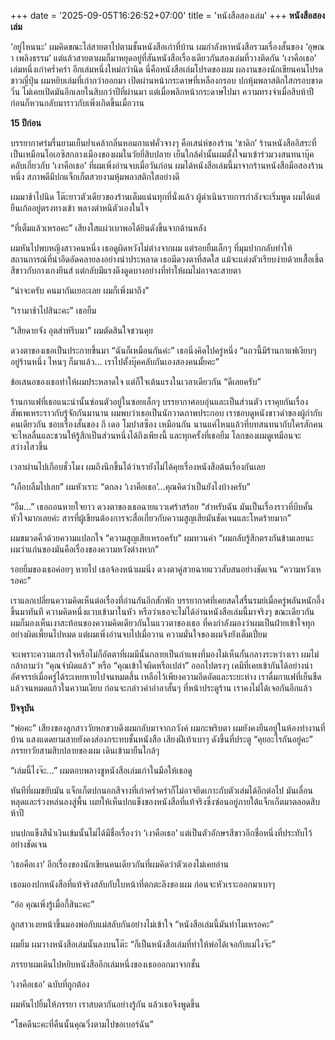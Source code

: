 +++
date = '2025-09-05T16:26:52+07:00'
title = 'หนังสือสองเล่ม'
+++
**หนังสือสองเล่ม**

‘อยู่ไหนนะ’ ผมคิดขณะไล่สายตาไปตามชั้นหนังสือเก่าที่บ้าน ผมกำลังหาหนังสือรวมเรื่องสั้นของ ‘อุษณา เพลิงธรรม’ แต่แล้วสายตาผมก็มาหยุดอยู่ที่สันหนังสือเรื่องเดียวกันสองเล่มที่วางติดกัน ‘เงาคือเธอ’ เล่มหนึ่งเก่าคร่ำคร่า อีกเล่มหนึ่งใหม่กว่านิด นี่คือหนังสือเล่มโปรดของผม ผลงานของนักเขียนคนโปรดชาวญี่ปุ่น ผมหยิบเล่มที่เก่ากว่าออกมา เปิดผ่านหน้ากระดาษที่เหลืองกรอบ ปกหุ้มพลาสติกใสกรอบขาดวิ่น ไม่เคยเปิดมันอีกเลยในสิบกว่าปีที่ผ่านมา แต่เมื่อพลิกหน้ากระดาษไปมา ความทรงจำเมื่อสิบห้าปีก่อนก็หวนกลับมาราวกับเพิ่งเกิดขึ้นเมื่อวาน

**15 ปีก่อน**

บรรยากาศร่มรื่นยามเย็นย่ำเคล้ากลิ่นหอมกาแฟคั่วจางๆ คือเสน่ห์ของร้าน ‘ซาดิก’ ร้านหนังสืออิสระที่เป็นเหมือนโอเอซิสกลางเมืองของผมในวัยยี่สิบปลาย เย็นใกล้ค่ำนั้นผมตั้งใจมาเข้าร่วมวงสนทนาบุ๊คคลับเกี่ยวกับ ‘เงาคือเธอ’ ที่ผมเพิ่งอ่านจบเมื่อวันก่อน ผมได้หนังสือเล่มนี้มาจากร้านหนังสือมือสองร้านหนึ่ง สภาพดีมีปกแจ็กเก็ตสวยงามหุ้มพลาสติกใสอย่างดี

ผมมาช้าไปนิด โต๊ะยาวตัวเดียวของร้านเต็มแน่นทุกที่นั่งแล้ว ผู้ดำเนินรายการกำลังจะเริ่มพูด ผมได้แต่ยืนเก้ออยู่ตรงทางเข้า พลางตำหนิตัวเองในใจ

“ที่เต็มแล้วเหรอคะ” เสียงใสแผ่วเบาพอได้ยินดังขึ้นจากด้านหลัง

ผมหันไปพบหญิงสาวคนหนึ่ง เธอดูผิดหวังไม่ต่างจากผม แต่รอยยิ้มเล็กๆ ที่มุมปากกลับทำให้สถานการณ์ที่น่าอึดอัดคลายลงอย่างน่าประหลาด เธอมีดวงตาที่สดใส แม้จะแต่งตัวเรียบง่ายด้วยเสื้อเชิ้ตสีขาวกับกางเกงยีนส์ แต่กลับมีแรงดึงดูดบางอย่างที่ทำให้ผมไม่อาจละสายตา

“น่าจะครับ คนมากันเยอะเลย ผมก็เพิ่งมาถึง”

“เรามาช้าไปสินะคะ” เธอยิ้ม

“เสียดายจัง อุตส่าห์รีบมา” ผมตัดสินใจชวนคุย

ดวงตาของเธอเป็นประกายขึ้นมา “ฉันก็เหมือนกันค่ะ” เธอนิ่งคิดไปครู่หนึ่ง “แถวนี้มีร้านกาแฟเงียบๆ อยู่ร้านหนึ่ง ไหนๆ ก็มาแล้ว… เราไปตั้งบุ๊คคลับกันเองสองคนมั้ยคะ”

ข้อเสนอของเธอทำให้ผมประหลาดใจ แต่ก็ใจเต้นแรงในเวลาเดียวกัน “ดีเลยครับ”

ร้านกาแฟที่เธอแนะนำนั้นซ่อนตัวอยู่ในซอยเล็กๆ บรรยากาศอบอุ่นและเป็นส่วนตัว เราคุยกันเรื่องสัพเพเหระราวกับรู้จักกันมานาน ผมพบว่าเธอเป็นนักวาดภาพประกอบ เราชอบดูหนังขาวดำของผู้กำกับคนเดียวกัน ชอบเรื่องสั้นของ กี เดอ โมปาสซ็อง เหมือนกัน นานแค่ไหนแล้วที่บทสนทนากับใครสักคนจะไหลลื่นและชวนให้รู้สึกเป็นส่วนหนึ่งได้ถึงเพียงนี้ และทุกครั้งที่เธอยิ้ม โลกของผมดูเหมือนจะสว่างไสวขึ้น

เวลาผ่านไปเกือบชั่วโมง ผมถึงนึกขึ้นได้ว่าเรายังไม่ได้คุยเรื่องหนังสือต้นเรื่องกันเลย

“เกือบลืมไปเลย” ผมหัวเราะ “ตกลง ‘เงาคือเธอ’...คุณคิดว่าเป็นยังไงบ้างครับ”

“อืม...” เธอถอนหายใจยาว ดวงตาของเธอฉายแววเศร้าสร้อย “สำหรับฉัน มันเป็นเรื่องราวที่บีบคั้นหัวใจมากเลยค่ะ สารที่ผู้เขียนต้องการจะสื่อเกี่ยวกับความสูญเสียมันชัดเจนและโหดร้ายมาก”

ผมขมวดคิ้วด้วยความแปลกใจ “ความสูญเสียเหรอครับ” ผมทวนคำ “ผมกลับรู้สึกตรงกันข้ามเลยนะ ผมว่าแก่นของมันคือเรื่องของความหวังต่างหาก”

รอยยิ้มของเธอค่อยๆ หายไป เธอจ้องหน้าผมนิ่ง ดวงตาคู่สวยฉายแววสับสนอย่างชัดเจน “ความหวังเหรอคะ”

เราแลกเปลี่ยนความคิดเห็นต่อเรื่องที่อ่านกันอีกสักพัก บรรยากาศที่เคยสดใสรื่นรมย์เมื่อครู่พลันหนักอึ้งขึ้นมาทันที ความคิดหนึ่งแวบเข้ามาในหัว หรือว่าเธอจะไม่ได้อ่านหนังสือเล่มนี้มาจริงๆ ขณะเดียวกัน ผมก็มองเห็นเงาสะท้อนของความคิดเดียวกันในแววตาของเธอ ที่คงกำลังมองว่าผมเป็นฝ่ายเข้าใจทุกอย่างผิดเพี้ยนไปหมด แต่ผมเพิ่งอ่านจบไปเมื่อวาน ความมั่นใจของผมจึงยังเต็มเปี่ยม

จะเพราะความเกรงใจหรือไม่ก็อัตตาที่ผมมีนั้นกลายเป็นกำแพงที่มองไม่เห็นกั้นกลางระหว่างเรา ผมไม่กล้าถามว่า “คุณจำผิดแล้ว” หรือ “คุณเข้าใจผิดหรือเปล่า” ออกไปตรงๆ เคมีที่เคยเข้ากันได้อย่างน่าอัศจรรย์เมื่อครู่ได้ระเหยหายไปจนหมดสิ้น เหลือไว้เพียงความอึดอัดและระยะห่าง เราดื่มกาแฟที่เย็นชืดแล้วจนหมดแก้วในความเงียบ ก่อนจะกล่าวคำอำลาสั้นๆ ที่หน้าประตูร้าน เราคงไม่ได้เจอกันอีกแล้ว

**ปัจจุบัน**

“พ่อคะ” เสียงของลูกสาววัยหกขวบดึงผมกลับมาจากภวังค์ ผมกะพริบตา ผมยังคงยืนอยู่ในห้องทำงานที่บ้าน แสงแดดยามสายยังคงส่องกระทบชั้นหนังสือ เสียงฝีเท้าเบาๆ ดังขึ้นที่ประตู “คุยอะไรกันอยู่คะ” ภรรยาวัยสามสิบปลายของผม เดินเข้ามายืนใกล้ๆ

“เล่มนี้ไงจ๊ะ...” ผมตอบพลางชูหนังสือเล่มเก่าในมือให้เธอดู

ทันทีที่ผมขยับมัน แจ็กเก็ตปกนอกสีจางที่เก่าคร่ำคร่าก็ไม่อาจยึดเกาะกับตัวเล่มได้อีกต่อไป มันเลื่อนหลุดและร่วงหล่นลงสู่พื้น เผยให้เห็นปกแข็งของหนังสือที่แท้จริงซึ่งซ่อนอยู่ภายใต้แจ็กเก็ตมาตลอดสิบห้าปี

บนปกแข็งสีน้ำเงินเข้มนั้นไม่ได้มีชื่อเรื่องว่า ‘เงาคือเธอ’ แต่เป็นตัวอักษรสีขาวอีกชื่อหนึ่งที่ประทับไว้อย่างชัดเจน

‘เธอคือเงา’ อีกเรื่องของนักเขียนคนเดียวกันที่ผมคิดว่าตัวเองไม่เคยอ่าน

เธอมองปกหนังสือที่แท้จริงสลับกับใบหน้าที่ตกตะลึงของผม ก่อนจะหัวเราะออกมาเบาๆ 

“อ๋อ คุณเพิ่งรู้เมื่อกี้สินะคะ”

ลูกสาวเงยหน้าขึ้นมองพ่อกับแม่สลับกันอย่างไม่เข้าใจ “หนังสือเล่มนี้มันทำไมเหรอคะ”

ผมยิ้ม ผมวางหนังสือเล่มนั้นลงบนโต๊ะ “ก็เป็นหนังสือเล่มที่ทำให้พ่อได้เจอกับแม่ไงจ๊ะ”

ภรรยาผมเดินไปหยิบหนังสืออีกเล่มหนึ่งของเธอออกมาจากชั้น 

‘เงาคือเธอ’ ฉบับที่ถูกต้อง

ผมหันไปยิ้มให้ภรรยา เราสบตากันอย่างรู้กัน แล้วเธอจึงพูดขึ้น

“โชคดีนะคะที่คืนนั้นคุณวิ่งตามไปขอเบอร์ฉัน”